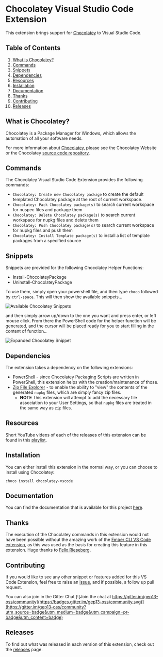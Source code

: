 # Chocolatey Visual Studio Code Extension

This extension brings support for [Chocolatey](https://chocolatey.org/) to Visual Studio Code.

## Table of Contents

1. [What is Chocolatey?](#what-is-chocolatey)
1. [Commands](#commands)
1. [Snippets](#snippets)
1. [Dependencies](#dependencies)
1. [Resources](#resources)
1. [Installation](#installation)
1. [Documentation](#documentation)
1. [Thanks](#thanks)
1. [Contributing](#contributing)
1. [Releases](#releases)

## What is Chocolatey?

Chocolatey is a Package Manager for Windows, which allows the automation of all your software needs.

For more information about [Chocolatey](https://chocolatey.org/), please see the Chocolatey Website or the Chocolatey [source code repository](https://github.com/chocolatey/choco).


## Commands

The Chocolatey Visual Studio Code Extension provides the following commands:

* `Chocolatey: Create new Chocolatey package` to create the default templated Chocolatey package at the root of current workspace.
* `Chocolatey: Pack Chocolatey package(s)` to search current workspace for nuspec files and package them
* `Chocolatey: Delete Chocolatey package(s)` to search current workspace for nupkg files and delete them
* `Chocolatey: Push Chocolatey package(s)` to search current workspace for nupkg files and push them
* `Chocolatey: Install Template package(s)` to install a list of template packages from a specified source

## Snippets

Snippets are provided for the following Chocolatey Helper Functions:

* Install-ChocolateyPackage
* Uninstall-ChocolateyPackage

To use them, simply open your powershell file, and then type `choco` followed by `ctrl-space`.  This will then show the available snippets...

![Available Chocolatey Snippets](https://raw.githubusercontent.com/chocolatey-community/chocolatey-vscode/master/images/Choco-Snippets.png)

and then simply arrow up/down to the one you want and press enter, or left mouse click.  From there the PowerShell code for the helper function will be generated, and the cursor will be placed ready for you to start filling in the content of function...

![Expanded Chocolatey Snippet](https://raw.githubusercontent.com/chocolatey-community/chocolatey-vscode/master/images/Expanded-Choco-Snippet.png)

## Dependencies

The extension takes a dependency on the following extensions:

* [PowerShell](https://marketplace.visualstudio.com/items?itemName=ms-vscode.PowerShell) - since Chocolatey Packaging Scripts are written in PowerShell, this extension helps with the creation/maintenance of those.
* [Zip File Explorer](https://marketplace.visualstudio.com/items?itemName=slevesque.vscode-zipexplorer) - to enable the ability to "view" the contents of the generated `nupkg` files, which are simply fancy zip files.
  * **NOTE** This extension will attempt to add the necessary file association to your User Settings, so that `nupkg` files are treated in the same way as `zip` files.

## Resources

Short YouTube videos of each of the releases of this extension can be found in this [playlist](https://www.youtube.com/playlist?list=PL84yg23i9GBhIhNG4LaeXNHwxZYJaSqgj).

## Installation

You can either install this extension in the normal way, or you can choose to install using Chocolatey:

```
choco install chocolatey-vscode
```

## Documentation

You can find the documentation that is available for this project [here](https://chocolatey-community.github.io/chocolatey-vscode/).

## Thanks

The execution of the Chocolatey commands in this extension would not have been possible without the amazing work of the [Ember CLI VS Code extension](https://github.com/felixrieseberg/vsc-ember-cli), as this was used as the basis for creating this feature in this extension.  Huge thanks to [Felix Rieseberg](https://github.com/felixrieseberg).

## Contributing

If you would like to see any other snippet or features added for this VS Code Extension, feel free to raise an [issue](https://github.com/chocolatey-community/chocolatey-vscode/issues), and if possible, a follow up pull request.

You can also join in the Gitter Chat [![Join the chat at https://gitter.im/gep13-oss/community](https://badges.gitter.im/gep13-oss/community.svg)](https://gitter.im/gep13-oss/community?utm_source=badge&utm_medium=badge&utm_campaign=pr-badge&utm_content=badge)

## Releases

To find out what was released in each version of this extension, check out the [releases](https://github.com/chocolatey-community/chocolatey-vscode/releases) page.
